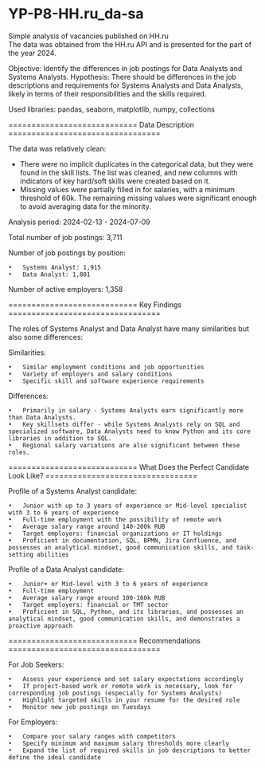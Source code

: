 # YP-P8-HH.ru_da-sa
Simple analysis of vacancies published on HH.ru  
The data was obtained from the HH.ru API and is presented for the part of the year 2024.

Objective: Identify the differences in job postings for Data Analysts and Systems Analysts.
Hypothesis: There should be differences in the job descriptions and requirements for Systems Analysts and Data Analysts, likely in terms of their responsibilities and the skills required.

Used libraries: pandas, seaborn, matplotlib, numpy, collections


============================ Data Description =================================

The data was relatively clean:

- There were no implicit duplicates in the categorical data, but they were found in the skill lists. The list was cleaned, and new columns with indicators of key hard/soft skills were created based on it.
- Missing values were partially filled in for salaries, with a minimum threshold of 60k. The remaining missing values were significant enough to avoid averaging data for the minority.

Analysis period: 2024-02-13 - 2024-07-09

Total number of job postings: 3,711

Number of job postings by position:

	•	Systems Analyst: 1,915
	•	Data Analyst: 1,801

Number of active employers: 1,358


============================ Key Findings =================================

The roles of Systems Analyst and Data Analyst have many similarities but also some differences:

Similarities:

	•	Similar employment conditions and job opportunities
	•	Variety of employers and salary conditions
	•	Specific skill and software experience requirements

Differences:

	•	Primarily in salary - Systems Analysts earn significantly more than Data Analysts.
	•	Key skillsets differ - while Systems Analysts rely on SQL and specialized software, Data Analysts need to know Python and its core libraries in addition to SQL.
	•	Regional salary variations are also significant between these roles.

============================ What Does the Perfect Candidate Look Like? =================================

Profile of a Systems Analyst candidate:

	•	Junior with up to 3 years of experience or Mid-level specialist with 3 to 6 years of experience
	•	Full-time employment with the possibility of remote work
	•	Average salary range around 140-200k RUB
	•	Target employers: financial organizations or IT holdings
	•	Proficient in documentation, SQL, BPMN, Jira Confluence, and possesses an analytical mindset, good communication skills, and task-setting abilities

Profile of a Data Analyst candidate:

	•	Junior+ or Mid-level with 3 to 6 years of experience
	•	Full-time employment
	•	Average salary range around 100-160k RUB
	•	Target employers: financial or TMT sector
	•	Proficient in SQL, Python, and its libraries, and possesses an analytical mindset, good communication skills, and demonstrates a proactive approach

============================ Recommendations =================================

For Job Seekers:

	•	Assess your experience and set salary expectations accordingly
	•	If project-based work or remote work is necessary, look for corresponding job postings (especially for Systems Analysts)
	•	Highlight targeted skills in your resume for the desired role
	•	Monitor new job postings on Tuesdays

For Employers:

	•	Compare your salary ranges with competitors
	•	Specify minimum and maximum salary thresholds more clearly
	•	Expand the list of required skills in job descriptions to better define the ideal candidate
